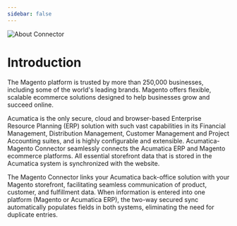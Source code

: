 ```yaml
---
sidebar: false
---
```

![About Connector](/about-product.jpg)

# Introduction

The Magento platform is trusted by more than 250,000 businesses, including some of the world's
leading brands. Magento offers flexible, scalable ecommerce solutions designed to help businesses
grow and succeed online.

Acumatica is the only secure, cloud and browser-based Enterprise Resource Planning (ERP) solution
with such vast capabilities in its Financial Management, Distribution Management, Customer
Management and Project Accounting suites, and is highly configurable and extensible.
Acumatica-Magento Connector seamlessly connects the Acumatica ERP and Magento ecommerce
platforms. All essential storefront data that is stored in the Acumatica system is synchronized with
the website. 

The Magento Connector links your Acumatica back-office solution with your Magento storefront, facilitating seamless communication of product, customer, and fulfillment data. When information is entered into one platform (Magento or Acumatica ERP), the two-way secured sync automatically populates fields in both systems, eliminating the need for duplicate entries.
